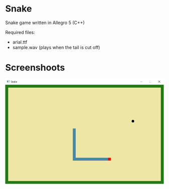 # Snake
Snake game written in Allegro 5 (C++)

Required files: 
- arial.ttf
- sample.wav (plays when the tail is cut off)

# Screenshoots
![Screen 1](screenshoots/ss1.png)
